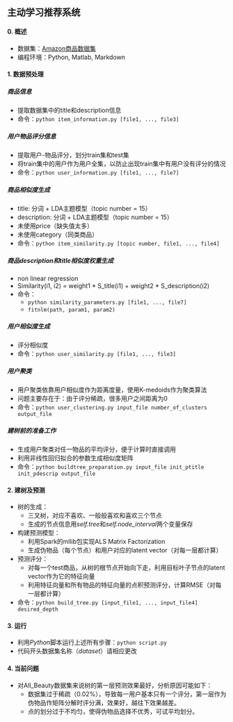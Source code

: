 ## 主动学习推荐系统

#### 0. 概述

- 数据集：[Amazon商品数据集](http://jmcauley.ucsd.edu/data/amazon/)
- 编程环境：Python, Matlab, Markdown

#### 1. 数据预处理

##### 商品信息

- 提取数据集中的title和description信息
- 命令：`python item_information.py [file1, ..., file3]`

##### 用户物品评分信息

- 提取用户-物品评分，划分train集和test集
- 将train集中的用户作为用户全集，以防止出现train集中有用户没有评分的情况
- 命令：`python user_information.py [file1, ..., file7]`

##### 商品相似度生成

- title: 分词 + LDA主题模型（topic number = 15）
- description: 分词 + LDA主题模型（topic number = 15）
- 未使用price（缺失值太多）
- 未使用category（同类商品）
- 命令：`python item_similarity.py [topic number, file1, ..., file4]`

##### 商品description和title相似度权重生成

- non linear regression
- Similarity(i1, i2) = weight1 * S_title(i1) + weight2 * S_description(i2)
- 命令：
  - `python similarity_parameters.py [file1, ..., file7]`
  - `fitnlm(path, param1, param2)`


##### 用户相似度生成

- 评分相似度
- 命令：`python user_similarity.py [file1, ..., file3]`


##### 用户聚类

- 用户聚类依靠用户相似度作为距离度量，使用K-medoids作为聚类算法
- 问题主要存在于：由于评分稀疏，很多用户之间距离为0
- 命令：`python user_clustering.py input_file number_of_clusters output_file`

##### 建树前的准备工作

- 生成用户聚类对任一物品的平均评分，便于计算时直接调用
- 利用非线性回归拟合的参数生成相似度矩阵
- 命令：`python buildtree_preparation.py input_file init_ptitle init_pdescrip output_file`

#### 2. 建树及预测

- 树的生成：
  - 三叉树，对应不喜欢、一般般喜欢和喜欢三个节点
  - 生成的节点信息用*self.tree*和*self.node_interval*两个变量保存
- 构建预测模型：
  - 利用Spark的mllib包实现ALS Matrix Factorization
  - 生成伪物品（每个节点）和用户对应的latent vector（对每一层都计算）
- 预测评分：
  - 对每一个test商品，从树的根节点开始向下走，利用目标叶子节点的latent vector作为它的特征向量
  - 利用特征向量和所有物品的特征向量的点积预测评分，计算RMSE（对每一层都计算）
- 命令：`python build_tree.py [input_file1, ..., input_file4] desired_depth`

#### 3. 运行

- 利用*Python*脚本运行上述所有步骤：`python script.py`
- 代码开头数据集名称（*dataset*）请相应更改

#### 4. 当前问题

- 对All_Beauty数据集来说树的第一层预测效果最好，分析原因可能如下：
  - 数据集过于稀疏（0.02%），导致每一用户基本只有一个评分，第一层作为伪物品作矩阵分解时评分满，效果好，越往下效果越差。
  - 点的划分过于不均匀，使得伪物品选择不优秀，可试平均划分。